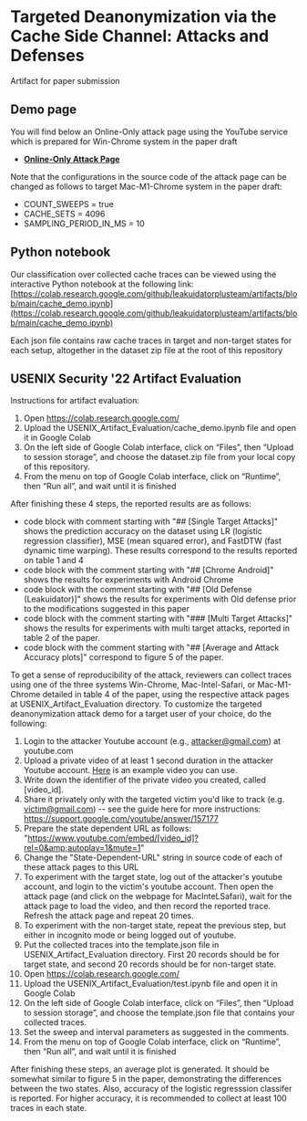 # Targeted Deanonymization via the Cache Side Channel: Attacks and Defenses
Artifact for paper submission

## Demo page

You will find below an Online-Only attack page using the YouTube service which is prepared for Win-Chrome system in the paper draft
* [**Online-Only Attack Page**](https://leakuidatorplusteam.github.io/artifacts/wp_mse.html)

Note that the configurations in the source code of the attack page can be changed as follows to target Mac-M1-Chrome system in the paper draft:
- COUNT_SWEEPS = true
- CACHE_SETS = 4096
- SAMPLING_PERIOD_IN_MS = 10

## Python notebook

Our classification over collected cache traces can be viewed using the interactive Python notebook at the following link:
[https://colab.research.google.com/github/leakuidatorplusteam/artifacts/blob/main/cache_demo.ipynb](https://colab.research.google.com/github/leakuidatorplusteam/artifacts/blob/main/cache_demo.ipynb)

Each json file contains raw cache traces in target and non-target states for each setup, altogether in the dataset zip file at the root of this repository

## USENIX Security '22 Artifact Evaluation

Instructions for artifact evaluation:

1. Open https://colab.research.google.com/
2. Upload the USENIX_Artifact_Evaluation/cache_demo.ipynb file and open it in Google Colab
3. On the left side of Google Colab interface, click on “Files”, then “Upload to session storage”, and choose the dataset.zip file from your local copy of this repository.
4. From the menu on top of Google Colab interface, click on “Runtime”, then “Run all”, and wait until it is finished

After finishing these 4 steps, the reported results are as follows:
- code block with comment starting with "## [Single Target Attacks]" shows the prediction accuracy on the dataset using LR (logistic regression classifier), MSE (mean squared error), and FastDTW (fast dynamic time warping). These results correspond to the results reported on table 1 and  4
- code block with the comment starting with "## [Chrome Android]" shows the results for experiments with Android Chrome
- code block with the comment starting with "## [Old Defense (Leakuidator)]" shows the results for experiments with Old defense prior to the modifications suggested in this paper
- code block with the comment starting with "### [Multi Target Attacks]" shows the results for experiments with multi target attacks, reported in table 2 of the paper.
- code block with the comment starting with "## [Average and Attack Accuracy plots]" correspond to figure 5 of the paper.

To get a sense of reproducibility of the attack, reviewers can collect traces using one of the three systems Win-Chrome, Mac-Intel-Safari, or Mac-M1-Chrome detailed in table 4 of the paper, using the respective attack pages at USENIX_Artifact_Evaluation directory. To customize the targeted deanonymization attack demo for a target user of your choice, do the following:
1. Login to the attacker Youtube account (e.g., attacker@gmail.com) at youtube.com
2. Upload a private video of at least 1 second duration in the attacker Youtube account. [Here](https://www.google.com/url?q=https://en.wikipedia.org/wiki/File:2001_space_travel.ogv&source=gmail-html&ust=1655925203656000&usg=AOvVaw32MUA7BVXqD87gM3gLj0Y0) is an example video you can use.
3. Write down the identifier of the private video you created, called [video_id].
4. Share it privately only with the targeted victim you'd like to track (e.g. victim@gmail.com) -- see the guide here for more instructions: https://support.google.com/youtube/answer/157177
5. Prepare the state dependent URL as follows: "https://www.youtube.com/embed/[video_id]?rel=0&amp;autoplay=1&mute=1"
6. Change the "State-Dependent-URL" string in source code of each of these attack pages to this URL
7. To experiment with the target state, log out of the attacker's youtube account, and login to the victim's youtube account. Then open the attack page (and click on the webpage for MacInteLSafari), wait for the attack page to load the video, and then record the reported trace. Refresh the attack page and repeat 20 times.
8. To experiment with the non-target state, repeat the previous step, but either in incognito mode or being logged out of youtube.
9. Put the collected traces into the template.json file in USENIX_Artifact_Evaluation directory. First 20 records should be for target state, and second 20 records should be for non-target state.
10. Open https://colab.research.google.com/
2. Upload the USENIX_Artifact_Evaluation/test.ipynb file and open it in Google Colab
3. On the left side of Google Colab interface, click on “Files”, then “Upload to session storage”, and choose the template.json file that contains your collected traces.
4. Set the sweep and interval parameters as suggested in the comments.
5. From the menu on top of Google Colab interface, click on “Runtime”, then “Run all”, and wait until it is finished

After finishing these steps, an average plot is generated. It should be somewhat similar to figure 5 in the paper, demonstrating the differences between the two states. Also, accuracy of the logistic regresssion classifer is reported. For higher accuracy, it is recommended to collect at least 100 traces in each state.
